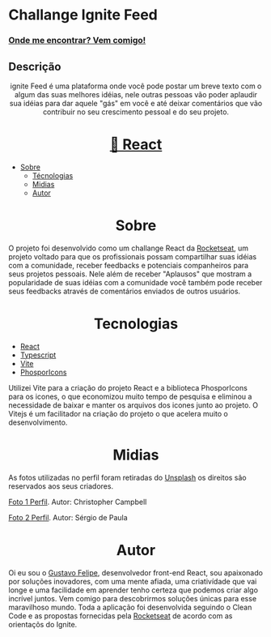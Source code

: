 
# Challange Ignite Feed

<h3><a href="https://ignitefeed-ts.netlify.app/">Onde me encontrar? Vem comigo!</a></h3>

## Descrição
<p align="center"> ignite Feed é uma plataforma onde você pode postar um breve texto com o algum das suas melhores idéias, nele outras pessoas vão poder aplaudir sua idéias para dar aquele "gás" em você e até deixar comentários que vão contribuir no seu crescimento pessoal e do seu projeto.<p>

<h1 align="center">
    <a href="https://pt-br.reactjs.org/">🔗 React</a>
</h1>

 * [Sobre](#Sobre)
   * [Técnologias](#tech)
   * [Midias](#fotos)
   * [Autor](#author)



<h1 align="center" id="sobre">Sobre</h1>
O projeto foi desenvolvido como um challange React da <a href="https://rocketseat.com.br/">Rocketseat</a>, um projeto voltado para que os profissionais possam compartilhar suas idéias com a comunidade, receber feedbacks e potenciais companheiros para seus projetos pessoais. Nele além de receber "Aplausos" que mostram a popularidade de suas idéias com a comunidade você também pode receber seus feedbacks através de comentários enviados de outros usuários.

<h1 align="center" id="tech">Tecnologias</h1>

* <a href="https://pt-br.reactjs.org/">React</a>
* <a href="https://www.typescriptlang.org/">Typescript</a>
* <a href="https://vitejs.dev/">Vite</a>
* <a href="https://phosphoricons.com/">PhosporIcons</a>

<p> Utilizei Vite para a criação do projeto React e a biblioteca PhosporIcons para os icones, o que economizou muito tempo de pesquisa e eliminou a necessidade de baixar e manter os arquivos dos icones junto ao projeto. O Vitejs é um facilitador na criação do projeto o que acelera muito o desenvolvimento.</p>


<h1 align="center" id="fotos">Midias</h1>
As fotos utilizadas no perfil foram retiradas do <a href="https://unsplash.com/">Unsplash</a> os direitos são reservados aos seus criadores.







<a href="https://unsplash.com/photos/rDEOVtE7vOs">Foto 1 Perfil</a>. Autor: Christopher Campbell 


<a href="https://unsplash.com/photos/c_GmwfHBDzk">Foto 2 Perfil</a>. Autor: Sérgio de Paula  



<h1 align="center" id="author">Autor</h1>
Oi eu sou o <a href="https://www.linkedin.com/in/gustavoffelipe/">Gustavo Felipe</a>, desenvolvedor front-end React, sou apaixonado por soluções inovadores, com uma mente afiada, uma criativídade que vai longe e uma facilidade em aprender tenho certeza que podemos criar algo incrível juntos. Vem comigo para descobrirmos soluções únicas para esse maravilhoso mundo.
Toda a aplicação foi desenvolvida seguindo o Clean Code e as propostas fornecidas pela <a href="https://rocketseat.com.br/">Rocketseat</a> de acordo com as orientaçõs do Ignite.








